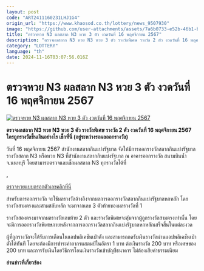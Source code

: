 ```yaml
---
layout: post
code: "ART2411160231LHJ1G4"
origin_url: "https://www.khaosod.co.th/lottery/news_9507930"
image: "https://github.com/user-attachments/assets/7a6b0733-e52b-46b1-bd2f-b7efc5c1cf04"
title: "ตรวจหวย N3 ผลสลาก N3 หวย 3 ตัว งวดวันที่ 16 พฤศจิกายน 2567"
description: "ตรวจผลสลาก N3 หวย N3 หวย 3 ตัว รางวัลพิเศษ รางวัล 2 ตัว งวดวันที่ 16 พฤศจิกายน 2567 ใครถูกรางวัลขึ้นเงินอย่างไร เช็กที่นี่"
category: "LOTTERY"
language: "th"
date: 2024-11-16T03:07:56.016Z
---
```


# ตรวจหวย N3 ผลสลาก N3 หวย 3 ตัว งวดวันที่ 16 พฤศจิกายน 2567

[![ตรวจหวย N3 ผลสลาก N3 หวย 3 ตัว งวดวันที่ 16 พฤศจิกายน 2567](https://www.khaosod.co.th/wpapp/uploads/2024/11/N3-lottery1.jpg "ตรวจหวย N3 ผลสลาก N3 หวย 3 ตัว งวดวันที่ 16 พฤศจิกายน 2567")](https://www.khaosod.co.th/wpapp/uploads/2024/11/N3-lottery1.jpg)

**ตรวจผลสลาก N3 หวย N3 หวย 3 ตัว รางวัลพิเศษ รางวัล 2 ตัว งวดวันที่ 16 พฤศจิกายน 2567 ใครถูกรางวัลขึ้นเงินอย่างไร เช็กที่นี่ (อยู่ระหว่างรอผลออกรางวัล)**

วันที่ 16 พฤศจิกายน 2567 สำนักงานสลากกินแบ่งรัฐบาล จัดให้มีการออกรางวัลสลากกินแบ่งรัฐบาล รางวัลสลาก N3 หรือหวย N3 ที่สำนักงานสลากกินแบ่งรัฐบาล ณ อาคารออกรางวัล สนามบินน้ำ จ.นนทบุรี โดยสามารถตรวจและเช็กผลสลาก N3 ทุกรางวัลได้ที่





**,**



[ตรวจหวยแบบกรอกตัวเลขคลิกที่นี่](https://www.khaosod.co.th/lottery)

สำหรับการออกรางวัล จะใช้ผลรางวัลอ้างอิงจากผลการออกรางวัลสลากกินแบ่งรัฐบาลหกหลัก โดยรางวัลสามตรงและสามสลับหลัก จะมาจากเลข 3 ตัวท้ายของผลรางวัลที่ 1

รางวัลสองตรงมาจากผลรางวัลเลขท้าย 2 ตัว และรางวัลพิเศษจะสุ่มจากผู้ถูกรางวัลสามตรงเท่านั้น โดยจะมีการออกรางวัลพิเศษภายหลังจากการออกรางวัลสลากกินแบ่งรัฐบาลหกหลักเสร็จสิ้นในแต่ละงวด

ผู้ที่ถูกรางวัลจะได้รับการเตือนในแอปพลิเคชันเป๋าตัง และสามารถกดรับเงินรางวัลผ่านแอปพลิเคชันเป๋าตังได้ทันที โดยจะต้องมีการชำระค่าอากรแสตมป์ในอัตรา 1 บาท ต่อเงินรางวัล 200 บาท หรือเศษของ 200 บาท และการรับเงินโดยวิธีการโอนเงินรางวัลเข้าบัญชีธนาคาร ไม่ต้องเสียค่าธรรมเนียม

**อ่านข่าวที่เกี่ยวข้อง**